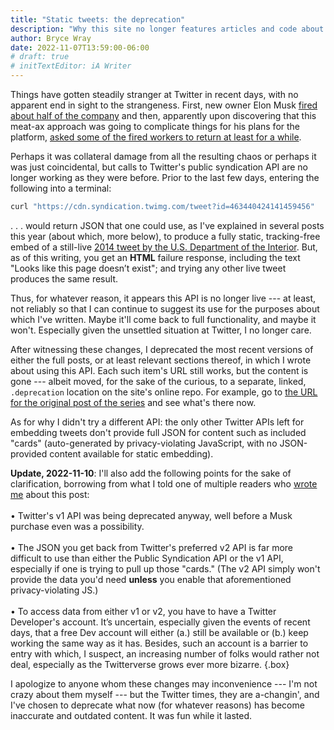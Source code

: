 ```yaml
---
title: "Static tweets: the deprecation"
description: "Why this site no longer features articles and code about embedding fully static tweets."
author: Bryce Wray
date: 2022-11-07T13:59:00-06:00
# draft: true
# initTextEditor: iA Writer
---
```


Things have gotten steadily stranger at Twitter in recent days, with no apparent end in sight to the strangeness. First, new owner Elon Musk  [fired about half of the company](https://www.nbcnews.com/tech/tech-news/twitters-chaotic-short-notice-layoffs-rcna55661) and then, apparently upon discovering that this meat-ax approach was going to complicate things for his plans for the platform, [asked some of the fired workers to return at least for a while](https://www.reuters.com/technology/twitter-asks-some-laid-off-workers-come-back-bloomberg-news-2022-11-06/).

<!--excerpt-->

Perhaps it was collateral damage from all the resulting chaos or perhaps it was just coincidental, but calls to Twitter's public syndication API are no longer working as they were before. Prior to the last few days, entering the following into a terminal:

```bash
curl "https://cdn.syndication.twimg.com/tweet?id=463440424141459456"
```

. . . would return JSON that one could use, as I've explained in several posts this year (about which, more below), to produce a fully static, tracking-free embed of a still-live [2014 tweet by the U.S. Department of the Interior](https://twitter.com/Interior/status/463440424141459456). But, as of this writing, you get an **HTML** failure response, including the text "Looks like this page doesn’t exist"; and trying any other live tweet produces the same result.

Thus, for whatever reason, it appears this API is no longer live --- at least, not reliably so that I can continue to suggest its use for the purposes about which I've written. Maybe it'll come back to full functionality, and maybe it won't. Especially given the unsettled situation at Twitter, I no longer care.

After witnessing these changes, I deprecated the most recent versions of either the full posts, or at least relevant sections thereof, in which I wrote about using this API. Each such item's URL still works, but the content is gone --- albeit moved, for the sake of the curious, to a separate, linked, `.deprecation` location on the site's online repo. For example, go to [the URL for the original post of the series](/posts/2022/02/static-tweets-eleventy-hugo/) and see what's there now.

As for why I didn't try a different API: the only other Twitter APIs left for embedding tweets don't provide full JSON for content such as included "cards" (auto-generated by privacy-violating JavaScript, with no JSON-provided content available for static embedding).

**Update, 2022-11-10**: I'll also add the following points for the sake of clarification, borrowing from what I told one of multiple readers who [wrote me](/contact/) about this post:\
\
• Twitter's v1 API was being deprecated anyway, well before a Musk purchase even was a possibility.\
\
• The JSON you get back from Twitter's preferred v2 API is far more difficult to use than either the Public Syndication API or the v1 API, especially if one is trying to pull up those "cards." (The v2 API simply won't provide the data you'd need **unless** you enable that aforementioned privacy-violating JS.)\
\
• To access data from either v1 or v2, you have to have a Twitter Developer's account. It’s uncertain, especially given the events of recent days, that a free Dev account will either (a.) still be available or (b.) keep working the same way as it has. Besides, such an account is a barrier to entry with which, I suspect, an increasing number of folks would rather not deal, especially as the Twitterverse grows ever more bizarre.
{.box}

I apologize to anyone whom these changes may inconvenience --- I'm not crazy about them myself --- but the Twitter times, they are a-changin', and I've chosen to deprecate what now (for whatever reasons) has become inaccurate and outdated content. It was fun while it lasted.
